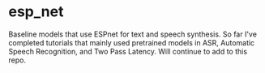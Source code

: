 # esp_net
Baseline models that use ESPnet for text and speech synthesis. So far I've completed tutorials that mainly used pretrained models in ASR, Automatic Speech Recognition, and Two Pass Latency. Will continue to add to this repo.
